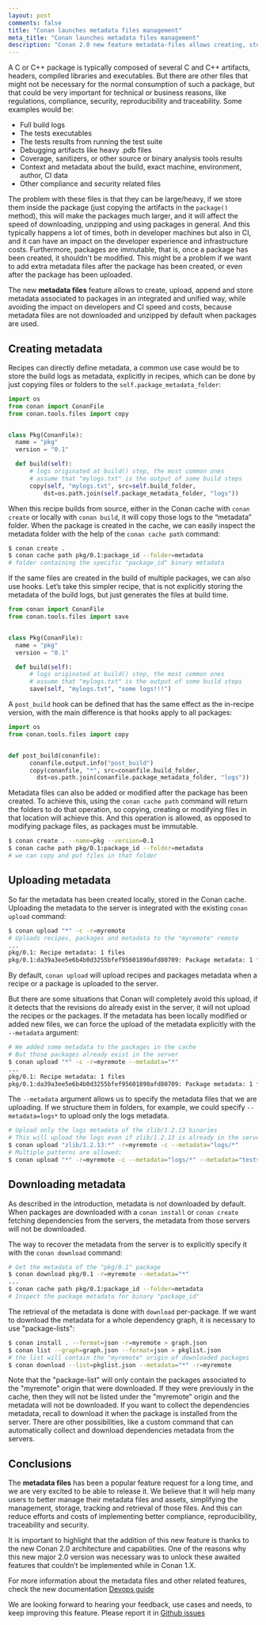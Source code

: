 ```yaml
---
layout: post
comments: false
title: "Conan launches metadata files management"
meta_title: "Conan launches metadata files management"
description: "Conan 2.0 new feature metadata-files allows creating, storing, adding, upload and retrieving metadata files as build logs, test results, etc."
---
```



A C or C++ package is typically composed of several C and C++ artifacts, headers, compiled libraries and executables. But there are other files that might not be necessary for the normal consumption of such a package, but that could be very important for technical or business reasons, like regulations, compliance, security, reproducibility and traceability. Some examples would be:

- Full build logs
- The tests executables
- The tests results from running the test suite
- Debugging artifacts like heavy .pdb files
- Coverage, sanitizers, or other source or binary analysis tools results
- Context and metadata about the build, exact machine, environment, author, CI data
- Other compliance and security related files

The problem with these files is that they can be large/heavy, if we store them inside the package (just copying the artifacts in the ``package()`` method), this will make the packages much larger, and it will affect the speed of downloading, unzipping and using packages in general. And this typically happens a lot of times, both in developer machines but also in CI, and it can have an impact on the developer experience and infrastructure costs. Furthermore, packages are immutable, that is, once a package has been created, it shouldn't be modified. This might be a problem if we want to add extra metadata files after the package has been created, or even after the package has been uploaded.

The new **metadata files** feature allows to create, upload, append and store metadata associated to packages in an integrated and unified way, while avoiding the impact on developers and CI speed and costs, because metadata files are not downloaded and unzipped by default when packages are used.

## Creating metadata

Recipes can directly define metadata, a common use case would be to store the build logs as metadata, explicitly in recipes, which can be done by just copying files or folders to the ``self.package_metadata_folder``:

```python
import os
from conan import ConanFile
from conan.tools.files import copy


class Pkg(ConanFile):
  name = "pkg"
  version = "0.1"

  def build(self):
      # logs originated at build() step, the most common ones
      # assume that "mylogs.txt" is the output of some build steps 
      copy(self, "mylogs.txt", src=self.build_folder,
          dst=os.path.join(self.package_metadata_folder, "logs"))
```

When this recipe builds from source, either in the Conan cache with ``conan create`` or locally with ``conan build``, it will copy those logs to the “metadata” folder. When the package is created in the cache, we can easily inspect the metadata folder with the help of the ``conan cache path`` command:

```bash
$ conan create .
$ conan cache path pkg/0.1:package_id --folder=metadata
# folder containing the specific "package_id" binary metadata
```

If the same files are created in the build of multiple packages, we can also use hooks. Let’s take this simpler recipe, that is not explicitly storing the metadata of the build logs, but just generates the files at build time.

```python
from conan import ConanFile
from conan.tools.files import save


class Pkg(ConanFile):
  name = "pkg"
  version = "0.1"

  def build(self):
      # logs originated at build() step, the most common ones
      # assume that "mylogs.txt" is the output of some build steps
      save(self, "mylogs.txt", "some logs!!!")
```

A ``post_build`` hook can be defined that has the same effect as the in-recipe version, with the main difference is that hooks apply to all packages:

```python
import os
from conan.tools.files import copy


def post_build(conanfile):
      conanfile.output.info("post_build")
      copy(conanfile, "*", src=conanfile.build_folder,
        dst=os.path.join(conanfile.package_metadata_folder, "logs"))
```

Metadata files can also be added or modified after the package has been created. To achieve this, using the ``conan cache path`` command will return the folders to do that operation, so copying, creating or modifying files in that location will achieve this. And this operation is allowed, as opposed to modifying package files, as packages must be immutable.

```bash
$ conan create . --name=pkg --version=0.1
$ conan cache path pkg/0.1:package_id --folder=metadata
# we can copy and put files in that folder
```

## Uploading metadata

So far the metadata has been created locally, stored in the Conan cache. Uploading the metadata to the server is integrated with the existing ``conan upload`` command:

```bash
$ conan upload "*" -c -r=myremote
# Uploads recipes, packages and metadata to the "myremote" remote
...
pkg/0.1: Recipe metadata: 1 files
pkg/0.1:da39a3ee5e6b4b0d3255bfef95601890afd80709: Package metadata: 1 files
```

By default, ``conan upload`` will upload recipes and packages metadata when a recipe or a package is uploaded to the server.

But there are some situations that Conan will completely avoid this upload, if it detects that the revisions do already exist in the server, it will not upload the recipes or the packages. If the metadata has been locally modified or added new files, we can force the upload of the metadata explicitly with the ``--metadata`` argument:

```bash
# We added some metadata to the packages in the cache
# But those packages already exist in the server
$ conan upload "*" -c -r=myremote --metadata="*"
...
pkg/0.1: Recipe metadata: 1 files
pkg/0.1:da39a3ee5e6b4b0d3255bfef95601890afd80709: Package metadata: 1 files
```

The ``--metadata`` argument allows us to specify the metadata files that we are uploading. If we structure them in folders, for example, we could specify ``--metadata=logs*`` to upload only the logs metadata.

```bash
# Upload only the logs metadata of the zlib/1.2.13 binaries
# This will upload the logs even if zlib/1.2.13 is already in the server
$ conan upload "zlib/1.2.13:*" -r=myremote -c --metadata="logs/*"
# Multiple patterns are allowed:
$ conan upload "*" -r=myremote -c --metadata="logs/*" --metadata="tests/*"
```

## Downloading metadata

As described in the introduction, metadata is not downloaded by default. When packages are downloaded with a ``conan install`` or ``conan create`` fetching dependencies from the servers, the metadata from those servers will not be downloaded.

The way to recover the metadata from the server is to explicitly specify it with the ``conan download`` command:

```bash
# Get the metadata of the "pkg/0.1" package
$ conan download pkg/0.1 -r=myremote --metadata="*"
...
$ conan cache path pkg/0.1:package_id --folder=metadata
# Inspect the package metadata for binary "package_id"
```

The retrieval of the metadata is done with ``download`` per-package. If we want to download the metadata for a whole dependency graph, it is necessary to use "package-lists":

```bash
$ conan install . --format=json -r=myremote > graph.json
$ conan list --graph=graph.json --format=json > pkglist.json
# the list will contain the "myremote" origin of downloaded packages
$ conan download --list=pkglist.json --metadata="*" -r=myremote
```

Note that the "package-list" will only contain the packages associated to the "myremote" origin that were downloaded. If they were previously in the cache, then they will not be listed under the "myremote" origin and the metadata will not be downloaded. If you want to collect the dependencies metadata, recall to download it when the package is installed from the server.
There are other possibilities, like a custom command that can automatically collect and download dependencies metadata from the servers.


## Conclusions

The **metadata files** has been a popular feature request for a long time, and we are very excited to be able to release it. We believe that it will help many users to better manage their metadata files and assets, simplifying the management, storage, tracking and retrieval of those files. And this can reduce efforts and costs of implementing better compliance, reproducibility, traceability and security.

It is important to highlight that the addition of this new feature is thanks to the new Conan 2.0 architecture and capabilities. One of the reasons why this new major 2.0 version was necessary was to unlock these awaited features that couldn’t be implemented while in Conan 1.X.

For more information about the metadata files and other related features, check the new documentation [Devops guide](https://docs.conan.io/2/devops.html)

We are looking forward to hearing your feedback, use cases and needs, to keep improving this feature. Please report it in [Github issues](https://github.com/conan-io/conan/issues)
